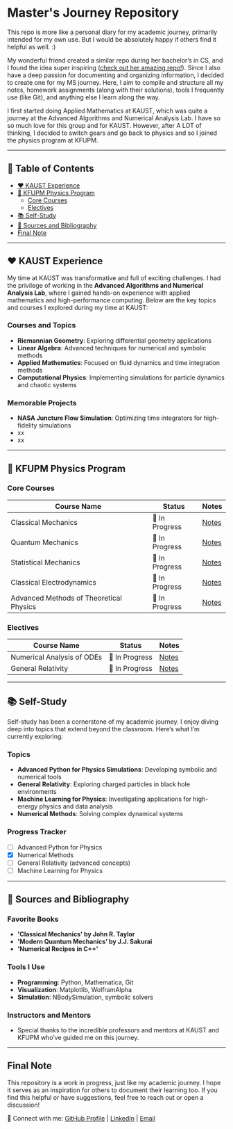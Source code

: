 # Master's Journey Repository

This repo is more like a personal diary for my academic journey, primarily intended for my own use. But I would be absolutely happy if others find it helpful as well. :)

My wonderful friend created a similar repo during her bachelor’s in CS, and I found the idea super inspiring ([check out her amazing repo!](https://github.com/siudro/Operating_Systems_Labs)). Since I also have a deep passion for documenting and organizing information, I decided to create one for my MS journey. Here, I aim to compile and structure all my notes, homework assignments (along with their solutions), tools I frequently use (like Git), and anything else I learn along the way.

I first started doing Applied Mathematics at KAUST, which was quite a journey at the Advanced Algorithms and Numerical Analysis Lab. I have so so much love for this group and for KAUST. However, after A LOT of thinking, I decided to switch gears and go back to physics and so I joined the physics program at KFUPM.

---

## 📖 Table of Contents
- [❤️ KAUST Experience](#️-kaust-experience)
- [🏫 KFUPM Physics Program](#-kfupm-physics-program)
  - [Core Courses](#core-courses)
  - [Electives](#electives)
- [📚 Self-Study](#-self-study)
- [🔗 Sources and Bibliography](#-sources-and-bibliography)
- [ Final Note](#-final-note)

---

## ❤️ KAUST Experience

My time at KAUST was transformative and full of exciting challenges. I had the privilege of working in the **Advanced Algorithms and Numerical Analysis Lab**, where I gained hands-on experience with applied mathematics and high-performance computing. Below are the key topics and courses I explored during my time at KAUST:

### Courses and Topics
- **Riemannian Geometry**: Exploring differential geometry applications
- **Linear Algebra**: Advanced techniques for numerical and symbolic methods
- **Applied Mathematics**: Focused on fluid dynamics and time integration methods
- **Computational Physics**: Implementing simulations for particle dynamics and chaotic systems

### Memorable Projects
- **NASA Juncture Flow Simulation**: Optimizing time integrators for high-fidelity simulations
- xx
- xx

---

## 🏫 KFUPM Physics Program

### Core Courses
| Course Name                   | Status        | Notes |
|-------------------------------|---------------|-------|
| Classical Mechanics           | 📘 In Progress | [Notes](#) |
| Quantum Mechanics             | 📘 In Progress | [Notes](#) |
| Statistical Mechanics         | 📘 In Progress | [Notes](#) |
| Classical Electrodynamics     | 📘 In Progress | [Notes](#) |
| Advanced Methods of Theoretical Physics | 📘 In Progress | [Notes](#) |

### Electives
| Course Name                     | Status        | Notes |
|---------------------------------|---------------|-------|
| Numerical Analysis of ODEs      | 📘 In Progress | [Notes](#) |
| General Relativity              | 📘 In Progress | [Notes](#) |

---

## 📚 Self-Study

Self-study has been a cornerstone of my academic journey. I enjoy diving deep into topics that extend beyond the classroom. Here’s what I’m currently exploring:

### Topics
- **Advanced Python for Physics Simulations**: Developing symbolic and numerical tools
- **General Relativity**: Exploring charged particles in black hole environments
- **Machine Learning for Physics**: Investigating applications for high-energy physics and data analysis
- **Numerical Methods**: Solving complex dynamical systems

### Progress Tracker
- [ ] Advanced Python for Physics
- [x] Numerical Methods
- [ ] General Relativity (advanced concepts)
- [ ] Machine Learning for Physics

---

## 🔗 Sources and Bibliography

### Favorite Books
- **'Classical Mechanics' by John R. Taylor**
- **'Modern Quantum Mechanics' by J.J. Sakurai**
- **'Numerical Recipes in C++'**

### Tools I Use
- **Programming**: Python, Mathematica, Git
- **Visualization**: Matplotlib, WolframAlpha
- **Simulation**: NBodySimulation, symbolic solvers

### Instructors and Mentors
- Special thanks to the incredible professors and mentors at KAUST and KFUPM who’ve guided me on this journey.

---

## Final Note

This repository is a work in progress, just like my academic journey. I hope it serves as an inspiration for others to document their learning too. If you find this helpful or have suggestions, feel free to reach out or open a discussion!

🔗 Connect with me: [GitHub Profile](#) | [LinkedIn](#) | [Email](mailto:#)
